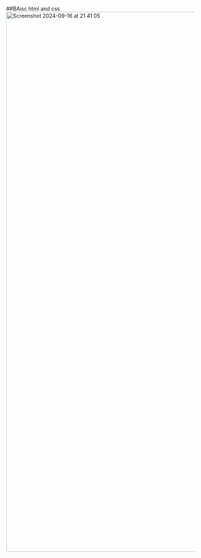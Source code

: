 ##BAisc html and css 
<img width="1440" alt="Screenshot 2024-09-16 at 21 41 05" src="https://github.com/user-attachments/assets/b23782ae-0530-42db-8323-5d7601f154db">
